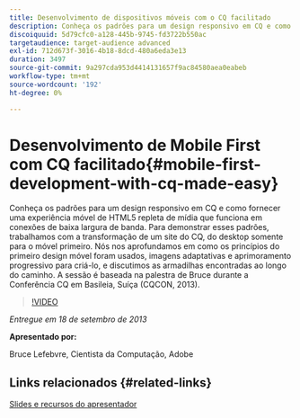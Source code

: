 ```yaml
---
title: Desenvolvimento de dispositivos móveis com o CQ facilitado
description: Conheça os padrões para um design responsivo em CQ e como fornecer uma experiência móvel de HTML5 repleta de mídia que funciona em conexões de baixa largura de banda. Para demonstrar esses padrões, trabalhamos com a transformação de um site do CQ, do desktop somente para o móvel primeiro. Nós nos aprofundamos em como os princípios do primeiro design móvel foram usados, imagens adaptativas e aprimoramento progressivo para criá-lo, e discutimos as armadilhas encontradas ao longo do caminho. A sessão é baseada na palestra de Bruce durante a Conferência CQ em Basileia, Suíça (CQCON, 2013).
discoiquuid: 5d79cfc0-a128-445b-9745-fd3722b550ac
targetaudience: target-audience advanced
exl-id: 712d673f-3016-4b18-8dcd-480a6eda3e13
duration: 3497
source-git-commit: 9a297cda953d4414131657f9ac84580aea0eabeb
workflow-type: tm+mt
source-wordcount: '192'
ht-degree: 0%

---
```


# Desenvolvimento de Mobile First com CQ facilitado{#mobile-first-development-with-cq-made-easy}

Conheça os padrões para um design responsivo em CQ e como fornecer uma experiência móvel de HTML5 repleta de mídia que funciona em conexões de baixa largura de banda. Para demonstrar esses padrões, trabalhamos com a transformação de um site do CQ, do desktop somente para o móvel primeiro. Nós nos aprofundamos em como os princípios do primeiro design móvel foram usados, imagens adaptativas e aprimoramento progressivo para criá-lo, e discutimos as armadilhas encontradas ao longo do caminho. A sessão é baseada na palestra de Bruce durante a Conferência CQ em Basileia, Suíça (CQCON, 2013).

>[!VIDEO](https://video.tv.adobe.com/v/19572/?quality=9)

*Entregue em 18 de setembro de 2013*

**Apresentado por:**

Bruce Lefebvre, Cientista da Computação, Adobe

## Links relacionados {#related-links}

[Slides e recursos do apresentador](https://brucelefebvre.com/blog/2013/09/18/cq-gems-mobile-first-development/)
